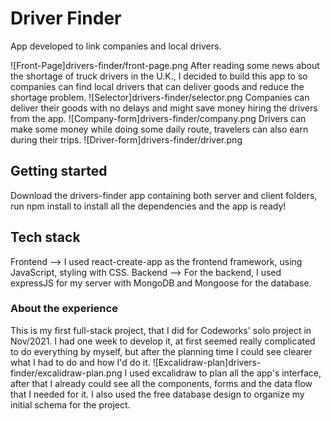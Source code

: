 # Driver Finder

App developed to link companies and local drivers.

![Front-Page]drivers-finder/front-page.png
After reading some news about the shortage of truck drivers in the U.K., I decided to build this app to so companies can find local drivers that can deliver goods and reduce the shortage problem.
![Selector]drivers-finder/selector.png
Companies can deliver their goods with no delays and might save money hiring the drivers from the app.
![Company-form]drivers-finder/company.png
Drivers can make some money while doing some daily route, travelers can also earn during their trips.
![Driver-form]drivers-finder/driver.png

## Getting started

Download the drivers-finder app containing both server and client folders, run npm install to install all the dependencies and the app is ready!

## Tech stack

Frontend --> I used react-create-app as the frontend framework, using JavaScript, styling with CSS.
Backend --> For the backend, I used expressJS for my server with MongoDB and Mongoose for the database.

### About the experience

This is my first full-stack project, that I did for Codeworks' solo project in Nov/2021. I had one week to develop it, at first seemed really complicated to do everything by myself, but after the planning time I could see clearer what I had to do and how I'd do it.
![Excalidraw-plan]drivers-finder/excalidraw-plan.png
I used excalidraw to plan all the app's interface, after that I already could see all the components, forms and the data flow that I needed for it. I also used the free database design to organize my initial schema for the project.
